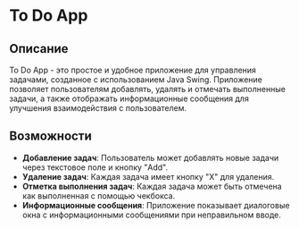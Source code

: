 # To Do App

## Описание

To Do App - это простое и удобное приложение для управления задачами, созданное с использованием Java Swing. Приложение позволяет пользователям добавлять, удалять и отмечать выполненные задачи, а также отображать информационные сообщения для улучшения взаимодействия с пользователем.

## Возможности

- **Добавление задач**: Пользователь может добавлять новые задачи через текстовое поле и кнопку "Add".
- **Удаление задач**: Каждая задача имеет кнопку "X" для удаления.
- **Отметка выполнения задач**: Каждая задача может быть отмечена как выполненная с помощью чекбокса.
- **Информационные сообщения**: Приложение показывает диалоговые окна с информационными сообщениями при неправильном вводе.
